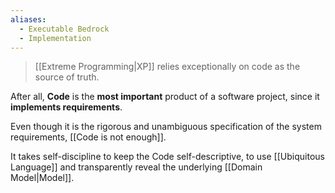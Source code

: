 ```yaml
---
aliases:
  - Executable Bedrock
  - Implementation
---
```

> [[Extreme Programming|XP]] relies exceptionally on code as the source of truth.

After all, **Code** is the **most important** product of a software project, since it **implements requirements**.

Even though it is the rigorous and unambiguous specification of the system requirements, [[Code is not enough]].

It takes self-discipline to keep the Code self-descriptive, to use [[Ubiquitous Language]] and transparently reveal the underlying [[Domain Model|Model]].
